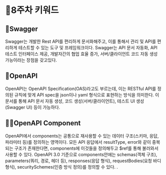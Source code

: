 # 🐳8주차 키워드

## 🐜Swagger
Swagger는 개발한 Rest API를 편리하게 문서화해주고, 이를 통해서 관리 및 API를 편리하게 테스트할 수 있는 도구 및 프레임워크이다. Swagger는 API 문서 자동화, API 테스트 인터페이스 제공, 개발자간의 협업 효율 증가, 서버/클라이언트 코드 자동 생성 가능이라는 장점을 갖고있다.

## 🐶OpenAPI
OpenAPI는 OpenAPI Specification(OAS)라고도 부르는데, 이는 RESTful API를 정의된 규칙에 맞게 API spec을 json이나 yaml 형식으로 표현하는 방식을 의미한다. 이 문서를 통해 API 문서 자동 생성, 코드 생성(서버/클라이언트), 테스트 UI 생성 (Swagger UI) 등이 가능하다.

## 🧑‍💻OpenAPI Component
OpenAPI에서 components는 공통으로 재사용할 수 있는 데이터 구조(스키마, 응답, 파라미터 등)를 정의하는 영역이다. 모든 API 응답에서 resultType, error와 같이 중복되는 구조가 존재한다면, components에 이것들을 정의해두고 $ref를 통해 불러와서 사용할 수 있다. OpenAPI 3.0 기준으로 components안에는 schemas(객체 구조), parameters(쿼리, 경로, 헤더 등), responses(응답 형식), requestBodies(요청 바디 형식), securitySchemes(인증 방식 정의)를 정의할 수 있다.
.
